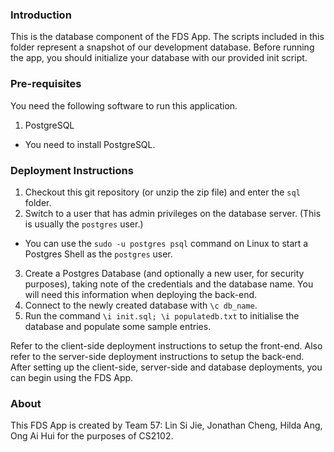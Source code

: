 ### Introduction
This is the database component of the FDS App.
The scripts included in this folder represent a snapshot of our development database.
Before running the app, you should initialize your database with our provided init script.

### Pre-requisites
You need the following software to run this application.
1. PostgreSQL
  - You need to install PostgreSQL.

### Deployment Instructions
1. Checkout this git repository (or unzip the zip file) and enter the `sql` folder.
2. Switch to a user that has admin privileges on the database server. (This is usually the `postgres` user.)
  - You can use the `sudo -u postgres psql` command on Linux to start a Postgres Shell as the `postgres` user.
3. Create a Postgres Database (and optionally a new user, for security purposes), taking note of the credentials and the database name. You will need this information when deploying the back-end.
4. Connect to the newly created database with `\c db_name`.
5. Run the command `\i init.sql; \i populatedb.txt` to initialise the database and populate some sample entries.

Refer to the client-side deployment instructions to setup the front-end.
Also refer to the server-side deployment instructions to setup the back-end.
After setting up the client-side, server-side and database deployments, you can begin using the FDS App.

### About
This FDS App is created by Team 57: Lin Si Jie, Jonathan Cheng, Hilda Ang, Ong Ai Hui for the purposes of CS2102.
